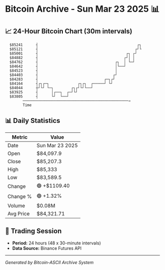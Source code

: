 # Bitcoin Archive - Sun Mar 23 2025 📊

## 📈 24-Hour Bitcoin Chart (30m intervals)

```
  $85241      ┤                                             ┌┐ 
  $85121      ┤                                            ┌┘└ 
  $85001      ┤                                        ┌┐ ┌┘   
  $84882      ┤                                       ┌┘│ │    
  $84762      ┤                                   ┌┐  │ └─┘    
  $84642      ┤                                   │└──┘        
  $84523      ┤                                   │            
  $84403      ┤                                  ┌┘            
  $84283      ┤                              ┌─┐┌┘             
  $84164      ┤┌┐┌─┐             ┌┐┌┐  ┌─────┘ └┘              
  $84044      ┼┘└┘ └─┐        ┌┐┌┘└┘└──┘                       
  $83925      ┤      │┌──┐  ┌─┘└┘                              
  $83805      ┤      └┘  └──┘                                  
        ────────────────────────────────────────────────→
        Time
```

## 📊 Daily Statistics

| Metric | Value |
|--------|-------|
| Date | Sun Mar 23 2025 |
| Open | $84,097.9 |
| Close | $85,207.3 |
| High | $85,333 |
| Low | $83,589.5 |
| Change | 🟢 +$1109.40 |
| Change % | 🟢 +1.32% |
| Volume | $0.08M |
| Avg Price | $84,321.71 |

## 📅 Trading Session

- **Period:** 24 hours (48 x 30-minute intervals)
- **Data Source:** Binance Futures API

---
*Generated by Bitcoin-ASCII Archive System*
